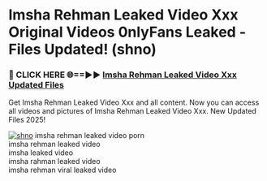 # Imsha Rehman Leaked Video Xxx Original Videos 0nlyFans Leaked - Files Updated! (shno)

<h3>🔴 CLICK HERE 🌐==►► <a href="https://tinyurl.com/3hn5wdd3" rel="nofollow">Imsha Rehman Leaked Video Xxx Updated Files</a></h3>

Get Imsha Rehman Leaked Video Xxx and all content. Now you can access all videos and pictures of Imsha Rehman Leaked Video Xxx. New Updated Files 2025!

[![shno](https://i.imgur.com/4HnBqBT.gif)](https://tinyurl.com/3hn5wdd3)
imsha rehman leaked video porn<br>
imsha rehman leaked video<br>
imsha leaked video<br>
imsha rahman leaked video<br>
imsha rehman viral leaked video